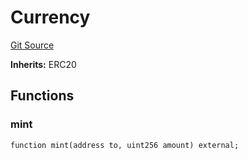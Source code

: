 # Currency
[Git Source](https://github.com/Crossbell-Box/Crossbell-Contracts/blob/4ba4e225416bca003567c0e6ae31b9c6258df17e/contracts/mocks/Currency.sol)

**Inherits:**
ERC20


## Functions
### mint


```solidity
function mint(address to, uint256 amount) external;
```

